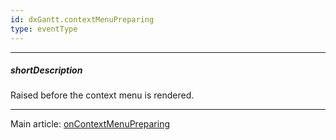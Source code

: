 ```yaml
---
id: dxGantt.contextMenuPreparing
type: eventType
---
```

---
##### shortDescription
Raised before the context menu is rendered.

---
Main article: [onContextMenuPreparing](/api-reference/10%20UI%20Components/dxGantt/1%20Configuration/onContextMenuPreparing.md '/Documentation/ApiReference/UI_Components/dxGantt/Configuration/#onContextMenuPreparing')